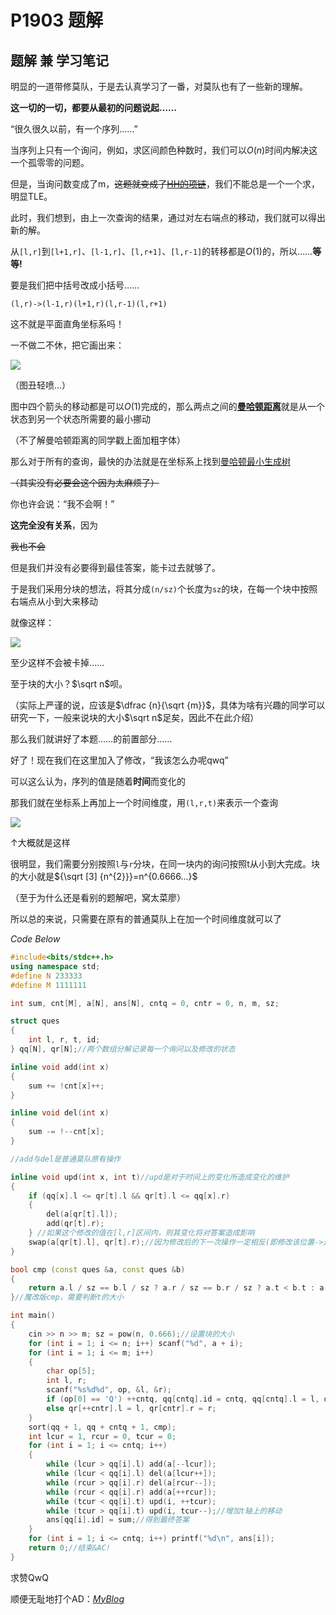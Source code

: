 # P1903 题解

## 题解 兼 学习笔记

明显的一道带修莫队，于是去认真学习了一番，对莫队也有了一些新的理解。

**这一切的一切，都要从最初的问题说起……**

“很久很久以前，有一个序列……”

当序列上只有一个询问，例如，求区间颜色种数时，我们可以$O(n)$时间内解决这一个孤零零的问题。

但是，当询问数变成了m，~~这题就变成了[HH的项链](https://www.luogu.org/problem/P1972)~~，我们不能总是一个一个求，明显TLE。

此时，我们想到，由上一次查询的结果，通过对左右端点的移动，我们就可以得出新的解。

从`[l,r]`到`[l+1,r]`、`[l-1,r]`、`[l,r+1]`、`[l,r-1]`的转移都是$O(1)$的，所以……**等等!**

要是我们把中括号改成小括号……

`(l,r)->(l-1,r)(l+1,r)(l,r-1)(l,r+1)`

这不就是平面直角坐标系吗！

一不做二不休，把它画出来：

![](https://cdn.luogu.com.cn/upload/pic/71501.png)

（图丑轻喷…）

图中四个箭头的移动都是可以$O(1)$完成的，那么两点之间的[**曼哈顿距离**](https://baike.baidu.com/item/%E6%9B%BC%E5%93%88%E9%A1%BF%E8%B7%9D%E7%A6%BB/743092?fr=aladdin)就是从一个状态到另一个状态所需要的最小挪动

（不了解曼哈顿距离的同学戳上面加粗字体）

那么对于所有的查询，最快的办法就是在坐标系上找到[曼哈顿最小生成树](https://www.cnblogs.com/xzxl/p/7237246.html)

~~（其实没有必要会这个因为太麻烦了）~~

你也许会说：“我不会啊！”

**这完全没有关系**，因为

~~我也不会~~

但是我们并没有必要得到最佳答案，能卡过去就够了。

于是我们采用分块的想法，将其分成`(n/sz)`个长度为`sz`的块，在每一个块中按照右端点从小到大来移动

就像这样：

![](https://cdn.luogu.com.cn/upload/pic/71508.png)

至少这样不会被卡掉……

至于块的大小？$\sqrt n$呗。

（实际上严谨的说，应该是$\dfrac {n}{\sqrt {m}}$，具体为啥有兴趣的同学可以研究一下，一般来说块的大小$\sqrt n$足矣，因此不在此介绍）

那么我们就讲好了本题……的前置部分……

好了！现在我们在这里加入了修改，“我该怎么办呢qwq”

可以这么认为，序列的值是随着**时间**而变化的

那我们就在坐标系上再加上一个时间维度，用`(l,r,t)`来表示一个查询

![](https://cdn.luogu.com.cn/upload/pic/71519.png)

↑大概就是这样

很明显，我们需要分别按照`l`与`r`分块，在同一块内的询问按照t从小到大完成。块的大小就是${\sqrt [3] {n^{2}}}=n^{0.6666...}$

（至于为什么还是看别的题解吧，窝太菜廖）

所以总的来说，只需要在原有的普通莫队上在加一个时间维度就可以了

$Code\ Below$

```cpp
#include<bits/stdc++.h>
using namespace std;
#define N 233333
#define M 1111111

int sum, cnt[M], a[N], ans[N], cntq = 0, cntr = 0, n, m, sz;

struct ques
{
	int l, r, t, id;
} qq[N], qr[N];//两个数组分解记录每一个询问以及修改的状态

inline void add(int x)
{
	sum += !cnt[x]++;
}

inline void del(int x)
{
	sum -= !--cnt[x];
}

//add与del是普通莫队原有操作

inline void upd(int x, int t)//upd是对于时间上的变化所造成变化的维护
{
	if (qq[x].l <= qr[t].l && qr[t].l <= qq[x].r)
	{
		del(a[qr[t].l]);
		add(qr[t].r);
	} //如果这个修改的值在[l,r]区间内，则其变化将对答案造成影响
	swap(a[qr[t].l], qr[t].r);//因为修改后的下一次操作一定相反(即修改该位置->还原该位置->修改该位置...如此循环)，所以只需交换即可，而不需要写两个函数
}

bool cmp (const ques &a, const ques &b)
{
	return a.l / sz == b.l / sz ? a.r / sz == b.r / sz ? a.t < b.t : a.r < b.r : a.l < b.l;
}//魔改版cmp，需要判断t的大小

int main()
{
	cin >> n >> m; sz = pow(n, 0.666);//设置块的大小
	for (int i = 1; i <= n; i++) scanf("%d", a + i);
	for (int i = 1; i <= m; i++)
	{
		char op[5];
		int l, r;
		scanf("%s%d%d", op, &l, &r);
		if (op[0] == 'Q') ++cntq, qq[cntq].id = cntq, qq[cntq].l = l, qq[cntq].r = r, qq[cntq].t = cntr;//询问的时间即为该询问以前已经执行了多少次修改操作
		else qr[++cntr].l = l, qr[cntr].r = r;
	}
	sort(qq + 1, qq + cntq + 1, cmp);
	int lcur = 1, rcur = 0, tcur = 0;
	for (int i = 1; i <= cntq; i++)
	{
		while (lcur > qq[i].l) add(a[--lcur]);
		while (lcur < qq[i].l) del(a[lcur++]);
		while (rcur > qq[i].r) del(a[rcur--]);
		while (rcur < qq[i].r) add(a[++rcur]);
		while (tcur < qq[i].t) upd(i, ++tcur);
		while (tcur > qq[i].t) upd(i, tcur--);//增加t轴上的移动
		ans[qq[i].id] = sum;//得到最终答案
	}
	for (int i = 1; i <= cntq; i++) printf("%d\n", ans[i]);
	return 0;//结束&AC!
}
```
求赞QwQ

顺便无耻地打个AD：[$My Blog$](https://www.luogu.org/blog/IAMZJD/)
